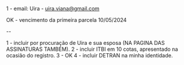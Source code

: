 1 - email: Uira -  uira.viana@gmail.com

OK - vencimento da primeira parcela 10/05/2024

--


1 - incluir por procuração de Uira e sua esposa (NA PAGINA DAS ASSINATURAS TAMBÉM). 
2 - incluir ITBI em 10 cotas, apresentado na ocasião do registro. 
3 - OK
4 - incluir DETRAN na minha identidade.